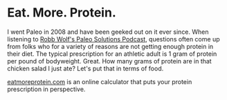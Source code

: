 Eat. More. Protein.
===================

I went Paleo in 2008 and have been geeked out on it ever since.  When listening to [Robb Wolf's Paleo Solutions Podcast](http://robbwolf.com/), questions often come up from folks who for a variety of reasons are not getting enough protein in their diet.  The typical prescription for an athletic adult is 1 gram of protein per pound of bodyweight.  Great.  How many grams of protein are in that chicken salad I just ate?  Let's put that in terms of food.

[eatmoreprotein.com](http://eatmoreprotein.com/) is an online calculator that puts your protein prescription in perspective.